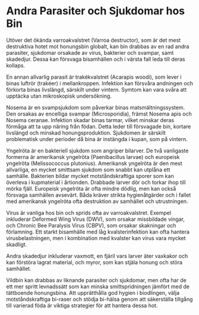 
# Andra Parasiter och Sjukdomar hos Bin

Utöver det ökända varroakvalstret (Varroa destructor), som är det mest destruktiva hotet mot honungsbin globalt, kan bin drabbas av en rad andra parasiter, sjukdomar orsakade av virus, bakterier och svampar, samt skadedjur. Dessa kan försvaga bisamhällen och i värsta fall leda till deras kollaps.

En annan allvarlig parasit är trakékvalstret (Acarapis woodi), som lever i binas luftrör (trakéer) i mellankroppen. Infektion kan försvåra andningen och förkorta binas livslängd, särskilt under vintern. Symtom kan vara svåra att upptäcka utan mikroskopisk undersökning.

Nosema är en svampsjukdom som påverkar binas matsmältningssystem. Den orsakas av encelliga svampar (Microsporidia), främst Nosema apis och Nosema ceranae. Infektion skadar binas tarmar, vilket minskar deras förmåga att ta upp näring från födan. Detta leder till försvagade bin, kortare livslängd och minskad honungsproduktion. Sjukdomen är särskilt problematisk under perioder då bina är instängda i kupan, som på vintern.

Yngelröta är en bakteriell sjukdom som angriper bilarver. De två vanligaste formerna är amerikansk yngelröta (Paenibacillus larvae) och europeisk yngelröta (Melissococcus plutonius). Amerikansk yngelröta är den mest allvarliga, en mycket smittsam sjukdom som snabbt kan utplåna ett samhälle. Bakterien bildar mycket motståndskraftiga sporer som kan överleva i kupmaterial i årtionden. Drabbade larver dör och torkar ihop till mörka fjäll. Europeisk yngelröta är ofta mindre dödlig, men kan också försvaga samhällen avsevärt. Båda kräver strikta hygienåtgärder och i fallet med amerikansk yngelröta ofta destruktion av samhället och utrustningen.

Virus är vanliga hos bin och sprids ofta av varroakvalstret. Exempel inkluderar Deformed Wing Virus (DWV), som orsakar missbildade vingar, och Chronic Bee Paralysis Virus (CBPV), som orsakar skakningar och förlamning. Ett starkt bisamhälle med låg kvalsterinfektion kan ofta hantera virusbelastningen, men i kombination med kvalster kan virus vara mycket skadligt.

Andra skadedjur inkluderar vaxmott, en fjäril vars larver äter vaxkakor och kan förstöra lagrat material, och myror, som kan stjäla honung och störa samhället.

Vildbin kan drabbas av liknande parasiter och sjukdomar, men ofta har de ett mer spritt levnadssätt som kan minska smittspridningen jämfört med de tättboende honungsbina. Att upprätthålla god hygien i biodlingen, välja motståndskraftiga bi-raser och stödja bi-hälsa genom att säkerställa tillgång till varierad föda är viktiga strategier för att hantera dessa hot.

